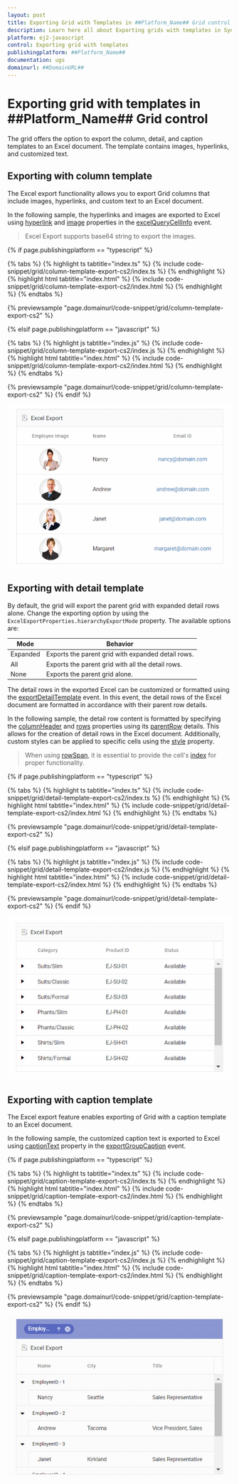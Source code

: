```yaml
---
layout: post
title: Exporting Grid with Templates in ##Platform_Name## Grid control | Syncfusion
description: Learn here all about Exporting grids with templates in Syncfusion ##Platform_Name## Grid control of Syncfusion Essential JS 2 and more.
platform: ej2-javascript
control: Exporting grid with templates
publishingplatform: ##Platform_Name##
documentation: ugs
domainurl: ##DomainURL##
---
```


# Exporting grid with templates in ##Platform_Name## Grid control

The grid offers the option to export the column, detail, and caption templates to an Excel document. The template contains images, hyperlinks, and customized text.

## Exporting with column template

The Excel export functionality allows you to export Grid columns that include images, hyperlinks, and custom text to an Excel document.

In the following sample, the hyperlinks and images are exported to Excel using [hyperlink](../../api/grid/excelQueryCellInfoEventArgs/#hyperlink) and [image](../../api/grid/excelQueryCellInfoEventArgs/#image) properties in the [excelQueryCellInfo](../../api/grid/#excelquerycellinfo) event.

> Excel Export supports base64 string to export the images.

{% if page.publishingplatform == "typescript" %}

 {% tabs %}
{% highlight ts tabtitle="index.ts" %}
{% include code-snippet/grid/column-template-export-cs2/index.ts %}
{% endhighlight %}
{% highlight html tabtitle="index.html" %}
{% include code-snippet/grid/column-template-export-cs2/index.html %}
{% endhighlight %}
{% endtabs %}
        
{% previewsample "page.domainurl/code-snippet/grid/column-template-export-cs2" %}

{% elsif page.publishingplatform == "javascript" %}

{% tabs %}
{% highlight js tabtitle="index.js" %}
{% include code-snippet/grid/column-template-export-cs2/index.js %}
{% endhighlight %}
{% highlight html tabtitle="index.html" %}
{% include code-snippet/grid/column-template-export-cs2/index.html %}
{% endhighlight %}
{% endtabs %}

{% previewsample "page.domainurl/code-snippet/grid/column-template-export-cs2" %}
{% endif %}

![ColumnTemplateExport](../images/colTemp_excel_expt.gif)

## Exporting with detail template

By default, the grid will export the parent grid with expanded detail rows alone. Change the exporting option by using the `ExcelExportProperties.hierarchyExportMode` property. The available options are:

| Mode     | Behavior    |
|----------|-------------|
| Expanded | Exports the parent grid with expanded detail rows. |
| All      | Exports the parent grid with all the detail rows. |
| None     | Exports the parent grid alone. |

The detail rows in the exported Excel can be customized or formatted using the [exportDetailTemplate](../../api/grid/#exportdetailtemplate) event. In this event, the detail rows of the Excel document are formatted in accordance with their parent row details.

In the following sample, the detail row content is formatted by specifying the [columnHeader](../../api/grid/detailTemplateProperties/#columnheader) and [rows](../../api/grid/detailTemplateProperties/#rows) properties using its [parentRow](../../api/grid/exportDetailTemplateEventArgs/#parentrow) details. This allows for the creation of detail rows in the Excel document. Additionally, custom styles can be applied to specific cells using the [style](../../api/grid/detailTemplateCell/#style) property.

> When using [rowSpan](../../api/grid/detailTemplateCell/#rowspan), it is essential to provide the cell's [index](../../api/grid/detailTemplateCell/#index) for proper functionality.

{% if page.publishingplatform == "typescript" %}

 {% tabs %}
{% highlight ts tabtitle="index.ts" %}
{% include code-snippet/grid/detail-template-export-cs2/index.ts %}
{% endhighlight %}
{% highlight html tabtitle="index.html" %}
{% include code-snippet/grid/detail-template-export-cs2/index.html %}
{% endhighlight %}
{% endtabs %}
        
{% previewsample "page.domainurl/code-snippet/grid/detail-template-export-cs2" %}

{% elsif page.publishingplatform == "javascript" %}

{% tabs %}
{% highlight js tabtitle="index.js" %}
{% include code-snippet/grid/detail-template-export-cs2/index.js %}
{% endhighlight %}
{% highlight html tabtitle="index.html" %}
{% include code-snippet/grid/detail-template-export-cs2/index.html %}
{% endhighlight %}
{% endtabs %}

{% previewsample "page.domainurl/code-snippet/grid/detail-template-export-cs2" %}
{% endif %}

![DetailTemplateExport](../images/detailTemp_excel_expt.gif)

## Exporting with caption template

The Excel export feature enables exporting of Grid with a caption template to an Excel document.

In the following sample, the customized caption text is exported to Excel using [captionText](../../api/grid/exportGroupCaptionEventArgs/#captiontext) property in the [exportGroupCaption](../../api/grid/#exportgroupcaption) event.

{% if page.publishingplatform == "typescript" %}

 {% tabs %}
{% highlight ts tabtitle="index.ts" %}
{% include code-snippet/grid/caption-template-export-cs2/index.ts %}
{% endhighlight %}
{% highlight html tabtitle="index.html" %}
{% include code-snippet/grid/caption-template-export-cs2/index.html %}
{% endhighlight %}
{% endtabs %}
        
{% previewsample "page.domainurl/code-snippet/grid/caption-template-export-cs2" %}

{% elsif page.publishingplatform == "javascript" %}

{% tabs %}
{% highlight js tabtitle="index.js" %}
{% include code-snippet/grid/caption-template-export-cs2/index.js %}
{% endhighlight %}
{% highlight html tabtitle="index.html" %}
{% include code-snippet/grid/caption-template-export-cs2/index.html %}
{% endhighlight %}
{% endtabs %}

{% previewsample "page.domainurl/code-snippet/grid/caption-template-export-cs2" %}
{% endif %}

![CaptionTemplateExport](../images/captionTemp_excel_expt.gif)
